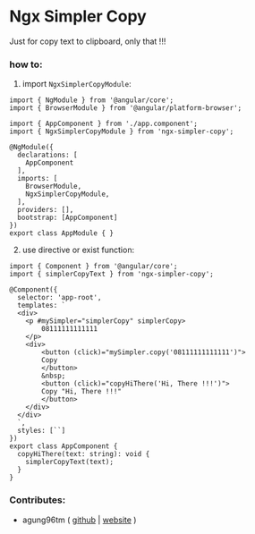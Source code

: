 # Ngx Simpler Copy

Just for copy text to clipboard, only that !!!


### how to:
1. import `NgxSimplerCopyModule`:
```
import { NgModule } from '@angular/core';
import { BrowserModule } from '@angular/platform-browser';

import { AppComponent } from './app.component';
import { NgxSimplerCopyModule } from 'ngx-simpler-copy';

@NgModule({
  declarations: [
    AppComponent
  ],
  imports: [
    BrowserModule,
    NgxSimplerCopyModule,
  ],
  providers: [],
  bootstrap: [AppComponent]
})
export class AppModule { }
```

2. use directive or exist function:
```
import { Component } from '@angular/core';
import { simplerCopyText } from 'ngx-simpler-copy';

@Component({
  selector: 'app-root',
  templates: `
  <div>
    <p #mySimpler="simplerCopy" simplerCopy>
        08111111111111
    </p>
    <div>
        <button (click)="mySimpler.copy('08111111111111')">
        Copy
        </button>
        &nbsp;
        <button (click)="copyHiThere('Hi, There !!!')">
        Copy "Hi, There !!!"
        </button>
    </div>
  </div>
  `,
  styles: [``]
})
export class AppComponent {
  copyHiThere(text: string): void {
    simplerCopyText(text);
  }
}

```

### Contributes:
- agung96tm ( [github](https://github.com/agung96tm) | [website](https://agung96tm.com/) )
